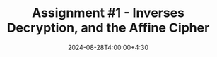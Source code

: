 ---
type: assignment
date: 2024-08-28T4:00:00+4:30
title: 'Assignment #1 - Inverses Decryption, and the Affine Cipher'
pdf: /static_files/assignments/Assignment2.pdf
#attachment: /static_files/assignments/asg.zip
#solutions: /static_files/assignments/asg_solutions.pdf
due_event: 
    type: due
    date: 2024-09-03T11:59:00+4:30
    description: 'Assignment #2 due'
---
